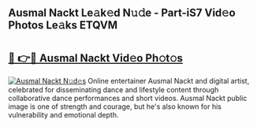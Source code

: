 ## Ausmal Nackt Le𝚊k𝚎d N𝚞𝚍e - Part-iS7 Vid𝚎o Photos Le𝚊ks ETQVM

# <h2><a href="http://fb1iuf.evod.top/?m=Ausmal+Nackt">🔗 👉🔴 Ausmal Nackt Vid𝚎o Ph𝚘t𝚘s</a></h2>

[![Ausmal Nackt N𝚞d𝚎s](https://i.imgur.com/8V9OHl7.gif)](http://fb1iuf.evod.top/?m=Ausmal+Nackt)
Online entertainer Ausmal Nackt and digital artist, celebrated for disseminating dance and lifestyle content through collaborative dance performances and short videos. Ausmal Nackt public image is one of strength and courage, but he's also known for his vulnerability and emotional depth. 
